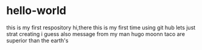 # hello-world
this is my first respository
hi,there this is my first time using git hub lets just strat creating i guess also message from my man hugo moonn taco are superior than the earth's
